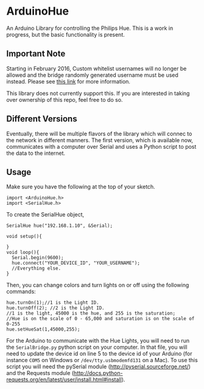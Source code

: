 ArduinoHue
==========

An Arduino Library for controlling the Philips Hue. This is a work in progress, but the basic functionality is present.

## Important Note ##

Starting in February 2016, Custom whitelist usernames will no longer be allowed and the bridge randomly generated username must be used instead. Please see [this link](http://www.developers.meethue.com/documentation/important-whitelist-changes) for more information.

This library does not currently support this. If you are interested in taking over ownership of this repo, feel free to do so.


## Different Versions ##
Eventually, there will be multiple flavors of the library which will connec to the network in different manners. The first version, which is available now, communicates with a computer over Serial and uses a Python script to post the data to the internet.

## Usage ##
Make sure you have the following at the top of your sketch.
```
import <ArduinoHue.h>
import <SerialHue.h>
```

To create the SerialHue object, 

```
SerialHue hue("192.168.1.10", &Serial);

void setup(){

}
void loop(){
  Serial.begin(9600);
  hue.connect("YOUR_DEVICE_ID", "YOUR_USERNAME");
  //Everything else.
}
```

Then, you can change colors and turn lights on or off using the following commands:

```
hue.turnOn(1);//1 is the Light ID.
hue.turnOff(2); //2 is the Light ID.
//1 is the light, 45000 is the hue, and 255 is the saturation;
//Hue is on the scale of 0 - 65,000 and saturation is on the scale of 0-255
hue.setHueSat(1,45000,255);
```

For the Arduino to communicate with the Hue Lights, you will need to run the `SerialBridge.py` python script on your computer. In that file, you will need to update the device id on line 5 to the device id of your Arduino (for instance `COM5` on Windows or `/dev/tty.usbmodemfd131` on a Mac).
To use this script you will need the pySerial module (http://pyserial.sourceforge.net/) and the Requests module (http://docs.python-requests.org/en/latest/user/install.html#install).
